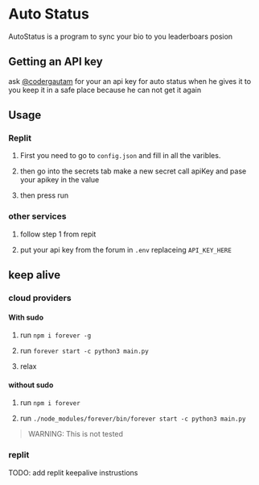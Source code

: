 # Auto Status

AutoStatus is a program to sync your bio to you leaderboars posion

## Getting an API key

ask [@codergautam](https://forum.codergautam.dev/u/codergautam) for your an api key for auto status when he gives it to you keep it in a safe place because he can not get it again

## Usage

### Replit

1. First you need to go to `config.json` and fill in all the varibles.

2. then go into the secrets tab make a new secret call apiKey and pase your apikey in the value

3. then press run

### other services

1. follow step 1 from repit

2. put your api key from the forum in `.env` replaceing `API_KEY_HERE`

## keep alive

### cloud providers


#### With sudo

1. run `npm i forever -g`

2. run `forever start -c python3 main.py`

3. relax

#### without sudo

1. run `npm i forever`

2. run `./node_modules/forever/bin/forever start -c python3 main.py`

> WARNING: This is not tested

### replit

TODO: add replit keepalive instrustions

